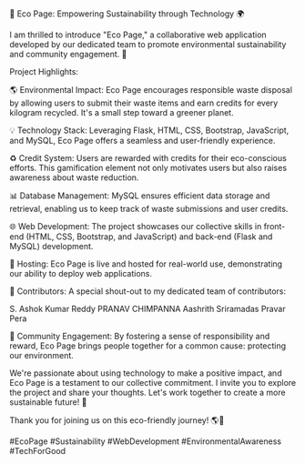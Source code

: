 

🌱 Eco Page: Empowering Sustainability through Technology 🌍

I am thrilled to introduce "Eco Page," a collaborative web application developed by our dedicated team to promote environmental sustainability and community engagement. 🌿

Project Highlights:

🌎 Environmental Impact: Eco Page encourages responsible waste disposal by allowing users to submit their waste items and earn credits for every kilogram recycled. It's a small step toward a greener planet.

💡 Technology Stack: Leveraging Flask, HTML, CSS, Bootstrap, JavaScript, and MySQL, Eco Page offers a seamless and user-friendly experience.

♻️ Credit System: Users are rewarded with credits for their eco-conscious efforts. This gamification element not only motivates users but also raises awareness about waste reduction.

📊 Database Management: MySQL ensures efficient data storage and retrieval, enabling us to keep track of waste submissions and user credits.

🌐 Web Development: The project showcases our collective skills in front-end (HTML, CSS, Bootstrap, and JavaScript) and back-end (Flask and MySQL) development.

🚀 Hosting: Eco Page is live and hosted for real-world use, demonstrating our ability to deploy web applications.

🙌 Contributors: A special shout-out to my dedicated team of contributors:

S. Ashok Kumar Reddy
PRANAV CHIMPANNA
Aashrith Sriramadas
Pravar Pera

📢 Community Engagement: By fostering a sense of responsibility and reward, Eco Page brings people together for a common cause: protecting our environment.

We're passionate about using technology to make a positive impact, and Eco Page is a testament to our collective commitment. I invite you to explore the project and share your thoughts. Let's work together to create a more sustainable future! 🌟


Thank you for joining us on this eco-friendly journey! 🌎🌿

#EcoPage #Sustainability #WebDevelopment #EnvironmentalAwareness #TechForGood
